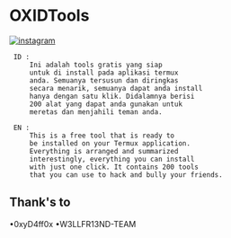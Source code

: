 # OXIDTools

[![instagram](https://img.shields.io/badge/Instagram-@risnfdllh9-ff69b4?style=flat&logo=instagram)](https://instagram.com/risnfdllh9)

     ID :
         Ini adalah tools gratis yang siap
         untuk di install pada aplikasi termux
         anda. Semuanya tersusun dan diringkas
         secara menarik, semuanya dapat anda install
         hanya dengan satu klik. Didalamnya berisi
         200 alat yang dapat anda gunakan untuk
         meretas dan menjahili teman anda.

     EN :
         This is a free tool that is ready to
         be installed on your Termux application.
         Everything is arranged and summarized
         interestingly, everything you can install
         with just one click. It contains 200 tools
         that you can use to hack and bully your friends.

Thank's to
----
•0xyD4ff0x
•W3LLFR13ND-TEAM
